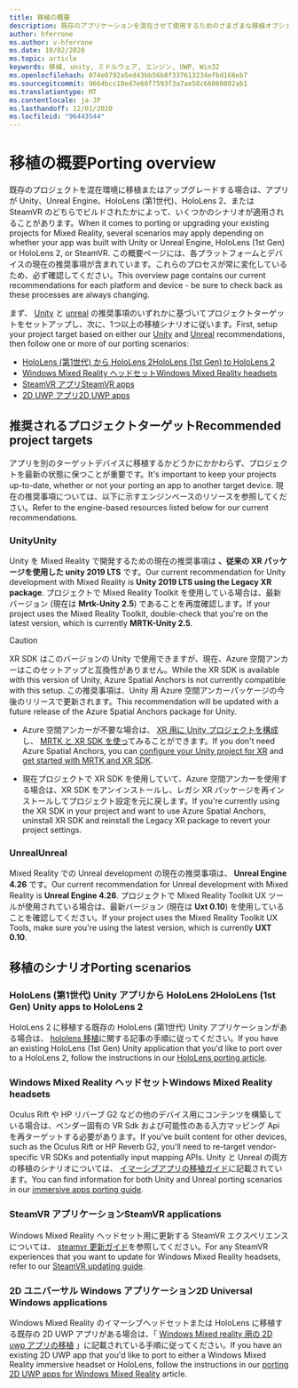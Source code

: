 ```yaml
---
title: 移植の概要
description: 既存のアプリケーションを混在させて使用するためのさまざまな移植オプションの概要について説明します。
author: hferrone
ms.author: v-hferrone
ms.date: 10/02/2020
ms.topic: article
keywords: 移植, unity, ミドルウェア, エンジン, UWP, Win32
ms.openlocfilehash: 074e0792a5ed43bb56b8f337613234efbd166eb7
ms.sourcegitcommit: 9664bcc10ed7e60f7593f3a7ae58c66060802ab1
ms.translationtype: MT
ms.contentlocale: ja-JP
ms.lasthandoff: 12/01/2020
ms.locfileid: "96443544"
---
```

# <a name="porting-overview"></a><span data-ttu-id="05b19-104">移植の概要</span><span class="sxs-lookup"><span data-stu-id="05b19-104">Porting overview</span></span>

<span data-ttu-id="05b19-105">既存のプロジェクトを混在環境に移植またはアップグレードする場合は、アプリが Unity、Unreal Engine、HoloLens (第1世代)、HoloLens 2、または SteamVR のどちらでビルドされたかによって、いくつかのシナリオが適用されることがあります。</span><span class="sxs-lookup"><span data-stu-id="05b19-105">When it comes to porting or upgrading your existing projects for Mixed Reality, several scenarios may apply depending on whether your app was built with Unity or Unreal Engine, HoloLens (1st Gen) or HoloLens 2, or SteamVR.</span></span> <span data-ttu-id="05b19-106">この概要ページには、各プラットフォームとデバイスの現在の推奨事項が含まれています。これらのプロセスが常に変化しているため、必ず確認してください。</span><span class="sxs-lookup"><span data-stu-id="05b19-106">This overview page contains our current recommendations for each platform and device - be sure to check back as these processes are always changing.</span></span>

<span data-ttu-id="05b19-107">まず、 [Unity](#unity) と [unreal](#unreal) の推奨事項のいずれかに基づいてプロジェクトターゲットをセットアップし、次に、1つ以上の移植シナリオに従います。</span><span class="sxs-lookup"><span data-stu-id="05b19-107">First, setup your project target based on either our [Unity](#unity) and [Unreal](#unreal) recommendations, then follow one or more of our porting scenarios:</span></span>

- [<span data-ttu-id="05b19-108">HoloLens (第1世代) から HoloLens 2</span><span class="sxs-lookup"><span data-stu-id="05b19-108">HoloLens (1st Gen) to HoloLens 2</span></span>](#hololens-1st-gen-unity-apps-to-hololens-2)
- [<span data-ttu-id="05b19-109">Windows Mixed Reality ヘッドセット</span><span class="sxs-lookup"><span data-stu-id="05b19-109">Windows Mixed Reality headsets</span></span>](#windows-mixed-reality-headsets)
- [<span data-ttu-id="05b19-110">SteamVR アプリ</span><span class="sxs-lookup"><span data-stu-id="05b19-110">SteamVR apps</span></span>](#steamvr-applications)
- [<span data-ttu-id="05b19-111">2D UWP アプリ</span><span class="sxs-lookup"><span data-stu-id="05b19-111">2D UWP apps</span></span>](#2d-universal-windows-applications)

## <a name="recommended-project-targets"></a><span data-ttu-id="05b19-112">推奨されるプロジェクトターゲット</span><span class="sxs-lookup"><span data-stu-id="05b19-112">Recommended project targets</span></span>

<span data-ttu-id="05b19-113">アプリを別のターゲットデバイスに移植するかどうかにかかわらず、プロジェクトを最新の状態に保つことが重要です。</span><span class="sxs-lookup"><span data-stu-id="05b19-113">It's important to keep your projects up-to-date, whether or not your porting an app to another target device.</span></span> <span data-ttu-id="05b19-114">現在の推奨事項については、以下に示すエンジンベースのリソースを参照してください。</span><span class="sxs-lookup"><span data-stu-id="05b19-114">Refer to the engine-based resources listed below for our current recommendations.</span></span>

### <a name="unity"></a><span data-ttu-id="05b19-115">Unity</span><span class="sxs-lookup"><span data-stu-id="05b19-115">Unity</span></span>

<span data-ttu-id="05b19-116">Unity を Mixed Reality で開発するための現在の推奨事項は **、従来の XR パッケージを使用した unity 2019 LTS** です。</span><span class="sxs-lookup"><span data-stu-id="05b19-116">Our current recommendation for Unity development with Mixed Reality is **Unity 2019 LTS using the Legacy XR package**.</span></span> <span data-ttu-id="05b19-117">プロジェクトで Mixed Reality Toolkit を使用している場合は、最新バージョン (現在は **Mrtk-Unity 2.5**) であることを再度確認します。</span><span class="sxs-lookup"><span data-stu-id="05b19-117">If your project uses the Mixed Reality Toolkit, double-check that you're on the latest version, which is currently **MRTK-Unity 2.5**.</span></span>

> [!CAUTION]
> <span data-ttu-id="05b19-118">XR SDK はこのバージョンの Unity で使用できますが、現在、Azure 空間アンカーはこのセットアップと互換性がありません。</span><span class="sxs-lookup"><span data-stu-id="05b19-118">While the XR SDK is available with this version of Unity, Azure Spatial Anchors is not currently compatible with this setup.</span></span> <span data-ttu-id="05b19-119">この推奨事項は、Unity 用 Azure 空間アンカーパッケージの今後のリリースで更新されます。</span><span class="sxs-lookup"><span data-stu-id="05b19-119">This recommendation will be updated with a future release of the Azure Spatial Anchors package for Unity.</span></span> 
> 
> * <span data-ttu-id="05b19-120">Azure 空間アンカーが不要な場合は、 [XR 用に Unity プロジェクトを構成](https://docs.unity3d.com/Manual/configuring-project-for-xr.html) し、 [MRTK と XR SDK を使っ](https://microsoft.github.io/MixedRealityToolkit-Unity/Documentation/GettingStartedWithMRTKAndXRSDK.html)てみることができます。</span><span class="sxs-lookup"><span data-stu-id="05b19-120">If you don't need Azure Spatial Anchors, you can [configure your Unity project for XR](https://docs.unity3d.com/Manual/configuring-project-for-xr.html) and [get started with MRTK and XR SDK](https://microsoft.github.io/MixedRealityToolkit-Unity/Documentation/GettingStartedWithMRTKAndXRSDK.html).</span></span>
> 
> * <span data-ttu-id="05b19-121">現在プロジェクトで XR SDK を使用していて、Azure 空間アンカーを使用する場合は、XR SDK をアンインストールし、レガシ XR パッケージを再インストールしてプロジェクト設定を元に戻します。</span><span class="sxs-lookup"><span data-stu-id="05b19-121">If you're currently using the XR SDK in your project and want to use Azure Spatial Anchors, uninstall XR SDK and reinstall the Legacy XR package to revert your project settings.</span></span>


### <a name="unreal"></a><span data-ttu-id="05b19-122">Unreal</span><span class="sxs-lookup"><span data-stu-id="05b19-122">Unreal</span></span> 

<span data-ttu-id="05b19-123">Mixed Reality での Unreal development の現在の推奨事項は、 **Unreal Engine 4.26** です。</span><span class="sxs-lookup"><span data-stu-id="05b19-123">Our current recommendation for Unreal development with Mixed Reality is **Unreal Engine 4.26**.</span></span> <span data-ttu-id="05b19-124">プロジェクトで Mixed Reality Toolkit UX ツールが使用されている場合は、最新バージョン (現在は **Uxt 0.10**) を使用していることを確認してください。</span><span class="sxs-lookup"><span data-stu-id="05b19-124">If your project uses the Mixed Reality Toolkit UX Tools, make sure you're using the latest version, which is currently **UXT 0.10**.</span></span>

## <a name="porting-scenarios"></a><span data-ttu-id="05b19-125">移植のシナリオ</span><span class="sxs-lookup"><span data-stu-id="05b19-125">Porting scenarios</span></span>

### <a name="hololens-1st-gen-unity-apps-to-hololens-2"></a><span data-ttu-id="05b19-126">HoloLens (第1世代) Unity アプリから HoloLens 2</span><span class="sxs-lookup"><span data-stu-id="05b19-126">HoloLens (1st Gen) Unity apps to HoloLens 2</span></span>

<span data-ttu-id="05b19-127">HoloLens 2 に移植する既存の HoloLens (第1世代) Unity アプリケーションがある場合は、 [hololens 移植](../unity/mrtk-porting-guide.md)に関する記事の手順に従ってください。</span><span class="sxs-lookup"><span data-stu-id="05b19-127">If you have an existing HoloLens (1st Gen) Unity application that you'd like to port over to a HoloLens 2, follow the instructions in our [HoloLens porting article](../unity/mrtk-porting-guide.md).</span></span>

### <a name="windows-mixed-reality-headsets"></a><span data-ttu-id="05b19-128">Windows Mixed Reality ヘッドセット</span><span class="sxs-lookup"><span data-stu-id="05b19-128">Windows Mixed Reality headsets</span></span>

<span data-ttu-id="05b19-129">Oculus Rift や HP リバーブ G2 などの他のデバイス用にコンテンツを構築している場合は、ベンダー固有の VR Sdk および可能性のある入力マッピング Api を再ターゲットする必要があります。</span><span class="sxs-lookup"><span data-stu-id="05b19-129">If you've built content for other devices, such as the Oculus Rift or HP Reverb G2, you'll need to re-target vendor-specific VR SDKs and potentially input mapping APIs.</span></span> <span data-ttu-id="05b19-130">Unity と Unreal の両方の移植のシナリオについては、 [イマーシブアプリの移植ガイド](porting-guides.md)に記載されています。</span><span class="sxs-lookup"><span data-stu-id="05b19-130">You can find information for both Unity and Unreal porting scenarios in our [immersive apps porting guide](porting-guides.md).</span></span>

### <a name="steamvr-applications"></a><span data-ttu-id="05b19-131">SteamVR アプリケーション</span><span class="sxs-lookup"><span data-stu-id="05b19-131">SteamVR applications</span></span>

<span data-ttu-id="05b19-132">Windows Mixed Reality ヘッドセット用に更新する SteamVR エクスペリエンスについては、 [steamvr 更新ガイド](updating-your-steamvr-application-for-windows-mixed-reality.md)を参照してください。</span><span class="sxs-lookup"><span data-stu-id="05b19-132">For any SteamVR experiences that you want to update for Windows Mixed Reality headsets, refer to our [SteamVR updating guide](updating-your-steamvr-application-for-windows-mixed-reality.md).</span></span>

### <a name="2d-universal-windows-applications"></a><span data-ttu-id="05b19-133">2D ユニバーサル Windows アプリケーション</span><span class="sxs-lookup"><span data-stu-id="05b19-133">2D Universal Windows applications</span></span>

<span data-ttu-id="05b19-134">Windows Mixed Reality のイマーシブヘッドセットまたは HoloLens に移植する既存の 2D UWP アプリがある場合は、「 [Windows Mixed reality 用の 2D uwp アプリの移植](building-2d-apps.md) 」に記載されている手順に従ってください。</span><span class="sxs-lookup"><span data-stu-id="05b19-134">If you have an existing 2D UWP app that you'd like to port to either a Windows Mixed Reality immersive headset or HoloLens, follow the instructions in our [porting 2D UWP apps for Windows Mixed Reality](building-2d-apps.md) article.</span></span>

